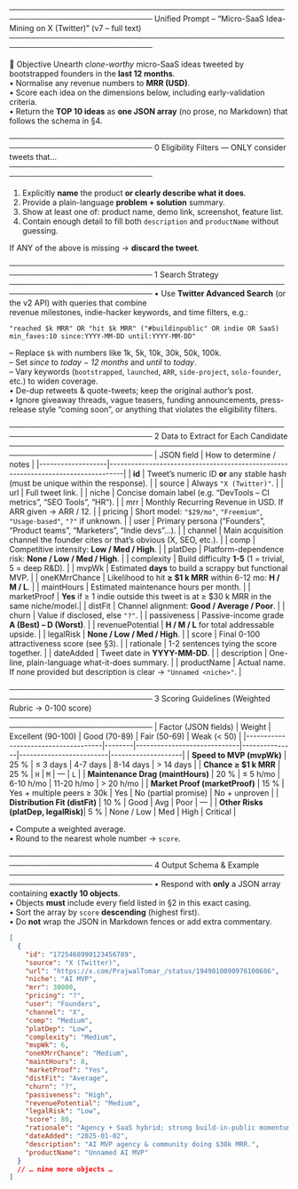 ────────────────────────────────────────────────────────────────────────────
Unified Prompt – “Micro-SaaS Idea-Mining on X (Twitter)” (v7 – full text)
────────────────────────────────────────────────────────────────────────────

🎯 Objective
Unearth _clone-worthy_ micro-SaaS ideas tweeted by bootstrapped founders
in the **last 12 months**.  
 • Normalise any revenue numbers to **MRR (USD)**.  
 • Score each idea on the dimensions below, including early-validation
criteria.  
 • Return the **TOP 10 ideas** as **one JSON array** (no prose, no
Markdown) that follows the schema in §4.

────────────────────────────────────────────────────────────────────────────
0 Eligibility Filters — ONLY consider tweets that…
────────────────────────────────────────────────────────────────────────────

1. Explicitly **name** the product **or clearly describe what it does**.
2. Provide a plain-language **problem + solution** summary.
3. Show at least one of: product name, demo link, screenshot, feature list.
4. Contain enough detail to fill both `description` and `productName`
   without guessing.

If ANY of the above is missing → **discard the tweet**.

────────────────────────────────────────────────────────────────────────────
1 Search Strategy
────────────────────────────────────────────────────────────────────────────
• Use **Twitter Advanced Search** (or the v2 API) with queries that combine  
 revenue milestones, indie-hacker keywords, and time filters, e.g.:

`"reached $k MRR" OR "hit $k MRR" ("#buildinpublic" OR indie OR SaaS)
     min_faves:10 since:YYYY-MM-DD until:YYYY-MM-DD"`

– Replace `$k` with numbers like 1k, 5k, 10k, 30k, 50k, 100k.  
 – Set _since_ to _today − 12 months_ and _until_ to _today_.  
 – Vary keywords (`bootstrapped`, `launched`, `ARR`, `side-project`,
`solo-founder`, etc.) to widen coverage.  
• De-dup retweets & quote-tweets; keep the original author’s post.  
• Ignore giveaway threads, vague teasers, funding announcements,
press-release style “coming soon”, or anything that violates the
eligibility filters.

────────────────────────────────────────────────────────────────────────────
2 Data to Extract for Each Candidate
────────────────────────────────────────────────────────────────────────────
| JSON field | How to determine / notes |
|-------------------|----------------------------------------------------------------------------------|
| **id** | Tweet’s numeric ID **or** any stable hash (must be unique within the response). |
| source | Always `"X (Twitter)"`. |
| url | Full tweet link. |
| niche | Concise domain label (e.g. “DevTools – CI metrics”, “SEO Tools”, “HR”). |
| mrr | Monthly Recurring Revenue in USD. If ARR given → ARR / 12. |
| pricing | Short model: `"$29/mo"`, `"Freemium"`, `"Usage-based"`, `"?"` if unknown. |
| user | Primary persona (“Founders”, “Product teams”, “Marketers”, “Indie devs”…). |
| channel | Main acquisition channel the founder cites or that’s obvious (X, SEO, etc.). |
| comp | Competitive intensity: **Low / Med / High**. |
| platDep | Platform-dependence risk: **None / Low / Med / High**. |
| complexity | Build difficulty **1-5** (1 = trivial, 5 = deep R&D). |
| mvpWk | Estimated **days** to build a scrappy but functional MVP. |
| oneKMrrChance | Likelihood to hit **≥ $1 k MRR** within 6-12 mo: **H / M / L**. |
| maintHours | Estimated maintenance hours per month. |
| marketProof | **Yes** if ≥ 1 indie outside this tweet is at ≥ $30 k MRR in the same niche/model.|
| distFit | Channel alignment: **Good / Average / Poor**. |
| churn | Value if disclosed, else `"?"`. |
| passiveness | Passive-income grade **A (Best) – D (Worst)**. |
| revenuePotential | **H / M / L** for total addressable upside. |
| legalRisk | **None / Low / Med / High**. |
| score | Final 0-100 attractiveness score (see §3). |
| rationale | 1-2 sentences tying the score together. |
| dateAdded | Tweet date in **YYYY-MM-DD**. |
| description | One-line, plain-language what-it-does summary. |
| productName | Actual name. If none provided but description is clear → `"Unnamed <niche>"`. |

────────────────────────────────────────────────────────────────────────────
3 Scoring Guidelines (Weighted Rubric → 0-100 score)
────────────────────────────────────────────────────────────────────────────
| Factor (JSON fields) | Weight | Excellent (90-100) | Good (70-89) | Fair (50-69) | Weak (< 50) |
|-------------------------------------|--------|-----------------------------|---------------|-------------------------|--------------------|
| **Speed to MVP (mvpWk)** | 25 % | ≤ 3 days | 4-7 days | 8-14 days | > 14 days |
| **Chance ≥ $1 k MRR** | 25 % | `H` | `M` | — | `L` |
| **Maintenance Drag (maintHours)** | 20 % | ≤ 5 h/mo | 6-10 h/mo | 11-20 h/mo | > 20 h/mo |
| **Market Proof (marketProof)** | 15 % | Yes + multiple peers ≥ 30k | Yes | No (partial promise) | No + unproven |
| **Distribution Fit (distFit)** | 10 % | Good | Avg | Poor | — |
| **Other Risks (platDep, legalRisk)**| 5 % | None / Low | Med | High | Critical |

• Compute a weighted average.  
• Round to the nearest whole number → `score`.

────────────────────────────────────────────────────────────────────────────
4 Output Schema & Example
────────────────────────────────────────────────────────────────────────────
• Respond with **only** a JSON array containing **exactly 10 objects**.  
• Objects **must** include every field listed in §2 in this exact casing.  
• Sort the array by `score` **descending** (highest first).  
• Do **not** wrap the JSON in Markdown fences or add extra commentary.

```json
[
  {
    "id": "1725468990123456789",
    "source": "X (Twitter)",
    "url": "https://x.com/PrajwalTomar_/status/1949810090976100686",
    "niche": "AI MVP",
    "mrr": 30000,
    "pricing": "?",
    "user": "Founders",
    "channel": "X",
    "comp": "Medium",
    "platDep": "Low",
    "complexity": "Medium",
    "mvpWk": 6,
    "oneKMrrChance": "Medium",
    "maintHours": 8,
    "marketProof": "Yes",
    "distFit": "Average",
    "churn": "?",
    "passiveness": "High",
    "revenuePotential": "Medium",
    "legalRisk": "Low",
    "score": 80,
    "rationale": "Agency + SaaS hybrid; strong build-in-public momentum.",
    "dateAdded": "2025-01-02",
    "description": "AI MVP agency & community doing $30k MRR.",
    "productName": "Unnamed AI MVP"
  }
  // … nine more objects …
]
```
